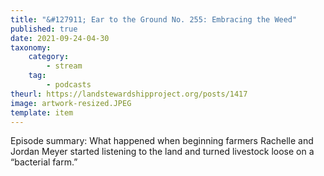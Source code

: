 ```yaml
---
title: "&#127911; Ear to the Ground No. 255: Embracing the Weed"
published: true
date: 2021-09-24-04-30
taxonomy:
    category:
        - stream
    tag:
        - podcasts
theurl: https://landstewardshipproject.org/posts/1417
image: artwork-resized.JPEG
template: item
---
```


Episode summary: What happened when beginning farmers Rachelle and Jordan Meyer started listening to the land and turned livestock loose on a &ldquo;bacterial farm.&rdquo;
